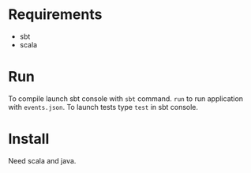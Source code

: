 # Requirements

* sbt
* scala

# Run

To compile launch sbt console with `sbt` command.
`run` to run application with `events.json`.
To launch tests type `test` in sbt console.

# Install

Need scala and java.